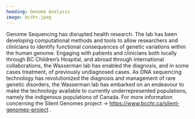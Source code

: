 ```yaml
---
heading: Genome Analysis 
image: bcchr.jpeg
---
```

Genome Sequencing has disrupted health research. The lab has been developing computational methods and tools to allow researchers and clinicians to identify functional consequences of genetic variations within the human genome. Engaging with patients and clinicians both locally through BC Children’s Hospital, and abroad through international collaborations, the Wasserman lab has enabled the diagnosis, and in some cases treatment, of previously undiagnosed cases. As DNA sequencing technology has revolutionized the diagnosis and management of rare genetic disorders, the Wasserman lab has embarked on an endeavour to make the technology available to currently underrepresented populations, namely the indigenous populations of Canada. For more information concerning the Silent Genomes project → https://www.bcchr.ca/silent-genomes-project .
